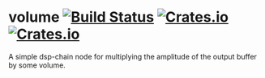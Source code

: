# volume [![Build Status](https://travis-ci.org/RustAudio/volume.svg?branch=master)](https://travis-ci.org/RustAudio/volume) [![Crates.io](https://img.shields.io/crates/v/volume.svg)](https://crates.io/crates/volume) [![Crates.io](https://img.shields.io/crates/l/volume.svg)](https://github.com/RustAudio/volume/blob/master/LICENSE)

A simple dsp-chain node for multiplying the amplitude of the output buffer by some volume.
